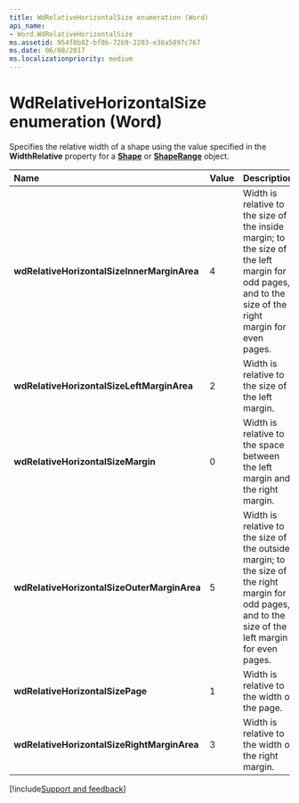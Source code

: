 ```yaml
---
title: WdRelativeHorizontalSize enumeration (Word)
api_name:
- Word.WdRelativeHorizontalSize
ms.assetid: 954f0b82-bf0b-72b9-2203-e38a5897c767
ms.date: 06/08/2017
ms.localizationpriority: medium
---
```



# WdRelativeHorizontalSize enumeration (Word)

Specifies the relative width of a shape using the value specified in the **WidthRelative** property for a **[Shape](Word.Shape.md)** or **[ShapeRange](Word.shaperange.md)** object.



|Name|Value|Description|
|:-----|:-----|:-----|
| **wdRelativeHorizontalSizeInnerMarginArea**|4|Width is relative to the size of the inside margin; to the size of the left margin for odd pages, and to the size of the right margin for even pages.|
| **wdRelativeHorizontalSizeLeftMarginArea**|2|Width is relative to the size of the left margin.|
| **wdRelativeHorizontalSizeMargin**|0|Width is relative to the space between the left margin and the right margin.|
| **wdRelativeHorizontalSizeOuterMarginArea**|5|Width is relative to the size of the outside margin; to the size of the right margin for odd pages, and to the size of the left margin for even pages.|
| **wdRelativeHorizontalSizePage**|1|Width is relative to the width of the page.|
| **wdRelativeHorizontalSizeRightMarginArea**|3|Width is relative to the width of the right margin.|

[!include[Support and feedback](~/includes/feedback-boilerplate.md)]